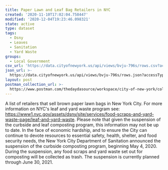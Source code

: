 ```yaml
---
title: Paper Lawn and Leaf Bag Retailers in NYC
created: '2020-11-10T17:02:04.758447'
modified: '2020-12-04T19:23:46.098321'
state: active
type: dataset
tags:
  - Dsny
  - Leaves
  - Sanitation
  - Yard Waste
groups:
  - Local Government
csv_url: 'https://data.cityofnewyork.us/api/views/bvju-796s/rows.csv?accessType=DOWNLOAD'
json_url: >-
  https://data.cityofnewyork.us/api/views/bvju-796s/rows.json?accessType=DOWNLOAD
layout: post
postman_collection_url: >-
  https://www.postman.com/thedaydasource/workspace/city-of-new-york/collection/15909983-d0cb36da-911a-4c13-9e34-bd5c6fb4a328
---
```

A list of retailers that sell brown paper lawn bags in New York City. For more information on NYC's leaf and yard waste program see: https://www1.nyc.gov/assets/dsny/site/services/food-scraps-and-yard-waste-page/leaf-and-yard-waste. Please note that given the suspension of the curbside and leaf composting program, this information may not be up to date. In the face of economic hardship, and to ensure the City can continue to devote resources to essential safety, health, shelter, and food security needs, the New York City Department of Sanitation announced the suspension of the curbside composting program, beginning May 4, 2020. During the suspension, any food scraps and yard waste set out for composting will be collected as trash. The suspension is currently planned through June 30, 2021.
